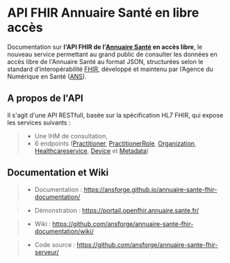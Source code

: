# API FHIR Annuaire Santé en libre accès

Documentation sur <B>l'API FHIR de l'[Annuaire Santé](https://esante.gouv.fr/produits-services/annuaire-sante) en accès libre</B>, le nouveau service permettant au grand public de consulter les données en accès libre de l'Annuaire Santé au format JSON, structurées selon le standard d’interopérabilité [FHIR](https://www.hl7.org/fhir/), développé et maintenu par l’Agence du Numérique en Santé ([ANS](https://esante.gouv.fr/)).

## A propos de l'API
Il s'agit d'une API RESTfull, basée sur la spécification HL7 FHIR, qui expose les services suivants : 
> - Une IHM de consultation, 
> - 6 endpoints ([Practitioner](https://www.hl7.org/fhir/practitioner.html), [PractitionerRole](https://hl7.org/fhir/practitionerrole.html), [Organization](https://hl7.org/fhir/organization.html), [Healthcareservice](https://hl7.org/fhir/Healthcareservice.html), [Device](https://hl7.org/fhir/device.html) et [Metadata](https://www.hl7.org/fhir/capabilitystatement.html))

## Documentation et Wiki
> - Documentation : https://ansforge.github.io/annuaire-sante-fhir-documentation/

> - Démonstration : https://portail.openfhir.annuaire.sante.fr/

> - Wiki : https://github.com/ansforge/annuaire-sante-fhir-documentation/wiki/

> - Code source : https://github.com/ansforge/annuaire-sante-fhir-serveur/
